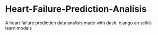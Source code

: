 # Heart-Failure-Prediction-Analisis
A heart failure prediction data analisis made with dash, django an scikit-learn models
